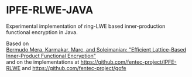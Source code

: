 # IPFE-RLWE-JAVA
Experimental implementation of ring-LWE based inner-production functional encryption in Java.  
  
Based on  
[Bermudo Mera, Karmakar, Marc, and Soleimanian: "Efficient Lattice-Based Inner-Product Functional Encryption"](https://eprint.iacr.org/2021/046)  
and on the implementations at https://github.com/fentec-project/IPFE-RLWE and https://github.com/fentec-project/gofe 
